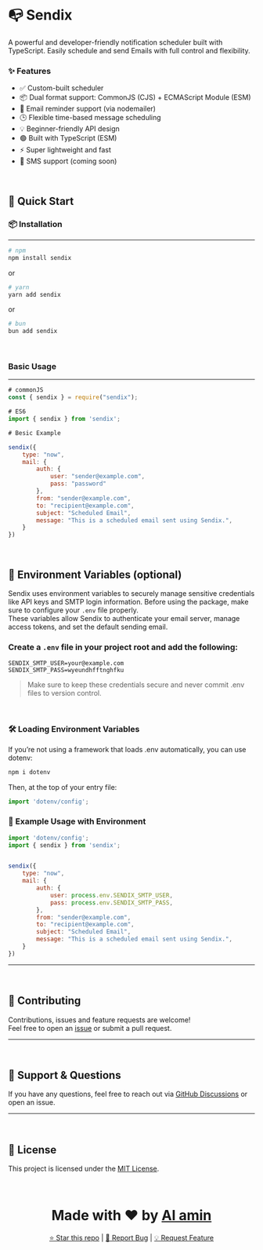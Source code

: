 # 📭 Sendix

A powerful and developer-friendly notification scheduler built with TypeScript. Easily schedule and send Emails with full control and flexibility.

### ✨ Features

- ✅ Custom-built scheduler
- 📦 Dual format support: CommonJS (CJS) + ECMAScript Module (ESM)
- 📧 Email reminder support (via nodemailer)
- 🕒 Flexible time-based message scheduling
- 💡 Beginner-friendly API design
- 🟢 Built with TypeScript (ESM)
- ⚡ Super lightweight and fast
- 📱 SMS support (coming soon)


<br>

## 🚀 Quick Start

### 📦 Installation
---
```bash
# npm
npm install sendix
```
or
```bash
# yarn
yarn add sendix
```
or
```bash
# bun
bun add sendix
```

<br>

### Basic Usage
---

```javascript
# commonJS
const { sendix } = require("sendix");
```

```javascript
# ES6
import { sendix } from 'sendix';
```


```javascript
# Besic Example

sendix({
    type: "now",
    mail: {
        auth: {
            user: "sender@example.com",
            pass: "password"
        },
        from: "sender@example.com",
        to: "recipient@example.com",
        subject: "Scheduled Email",
        message: "This is a scheduled email sent using Sendix.",
    }
})
```

<br>

## 🔐 Environment Variables (optional)
Sendix uses environment variables to securely manage sensitive credentials like API keys and SMTP login information. Before using the package, make sure to configure your `.env` file properly. <br>
These variables allow Sendix to authenticate your email server, manage access tokens, and set the default sending email.

### Create a `.env` file in your project root and add the following:

```.env
SENDIX_SMTP_USER=your@example.com
SENDIX_SMTP_PASS=wyeundhfftnghfku
```
> Make sure to keep these credentials secure and never commit .env files to version control.
<br>

### 🛠 Loading Environment Variables
If you’re not using a framework that loads .env automatically, you can use dotenv:
```bash
npm i dotenv
```
Then, at the top of your entry file:
```javascript
import 'dotenv/config';
```

### 🧪 Example Usage with Environment
```javascript
import 'dotenv/config';
import { sendix } from 'sendix';


sendix({
    type: "now",
    mail: {
        auth: {
            user: process.env.SENDIX_SMTP_USER,
            pass: process.env.SENDIX_SMTP_PASS,
        },
        from: "sender@example.com",
        to: "recipient@example.com",
        subject: "Scheduled Email",
        message: "This is a scheduled email sent using Sendix.",
    }
})
```

---

<br>

## 🤝 Contributing

Contributions, issues and feature requests are welcome!  
Feel free to open an [issue](https://github.com/yourusername/sendix/issues) or submit a pull request.

---

<br>

## 🙋 Support & Questions

If you have any questions, feel free to reach out via [GitHub Discussions](https://github.com/yourusername/sendix/discussions) or open an issue.

---

<br>

## 📜 License

This project is licensed under the [MIT License](./LICENSE).


<br>
<div align="center">

# Made with ❤️ by [Al amin](https://github.com/al-amin-2004)

[⭐ Star this repo](https://github.com/al-amin-2004/sendix) | [🐛 Report Bug](https://github.com/al-amin-2004/sendix/issues) | [💡 Request Feature](https://github.com/al-amin-2004/sendix/issues)

</div>

